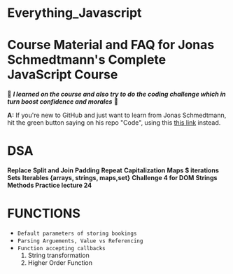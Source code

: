 # Everything_Javascript

# Course Material and FAQ for Jonas Schmedtmann's Complete JavaScript Course

🚨 **_I learned on the course and also try to do the coding challenge which in turn boost confidence and morales_** 🚨

**A:** If you're new to GitHub and just want to learn from Jonas Schmedtmann, hit the green button saying on his repo "Code", using this [this link](https://github.com/jonasschmedtmann/complete-javascript-course/archive/master.zip) instead.

# DSA

**Replace**
**Split and Join**
**Padding**
**Repeat**
**Capitalization**
**Maps $ iterations**
**Sets**
**Iterables {arrays, strings, maps,set}**
**Challenge 4 for DOM**
**Strings Methods Practice lecture 24**

# FUNCTIONS

- `Default parameters of storing bookings`
- `Parsing Arguements, Value vs Referencing`
- `Function accepting callbacks`
  1. String transformation
  2. Higher Order Function

